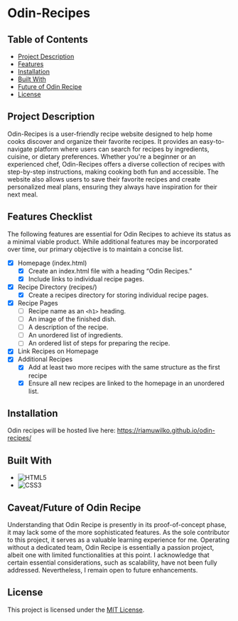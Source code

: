 # Odin-Recipes

## Table of Contents

- [Project Description](#project-description)
- [Features](#features-checklist)
- [Installation](#installation)
- [Built With](#built-with)
- [Future of Odin Recipe](#future-of-odin-recipe)
- [License](#license)

## Project Description

Odin-Recipes is a user-friendly recipe website designed to help home cooks discover and organize their favorite recipes. It provides an easy-to-navigate platform where users can search for recipes by ingredients, cuisine, or dietary preferences. Whether you're a beginner or an experienced chef, Odin-Recipes offers a diverse collection of recipes with step-by-step instructions, making cooking both fun and accessible. The website also allows users to save their favorite recipes and create personalized meal plans, ensuring they always have inspiration for their next meal.

## Features Checklist
The following features are essential for Odin Recipes to achieve its status as a minimal viable product. While additional features may be incorporated over time, our primary objective is to maintain a concise list.
- [x] Homepage (index.html)
  - [x] Create an index.html file with a heading “Odin Recipes.”
  - [x] Include links to individual recipe pages.
- [x] Recipe Directory (recipes/)
  - [x] Create a recipes directory for storing individual recipe pages.
- [x] Recipe Pages  
  - [ ] Recipe name as an `<h1>` heading.
  - [ ] An image of the finished dish.
  - [ ] A description of the recipe.
  - [ ] An unordered list of ingredients.
  - [ ] An ordered list of steps for preparing the recipe.  
- [x] Link Recipes on Homepage
- [x] Additional Recipes
  - [x] Add at least two more recipes with the same structure as the first recipe
  - [x] Ensure all new recipes are linked to the homepage in an unordered list.

## Installation
Odin recipes will be hosted live here: https://riamuwilko.github.io/odin-recipes/

## Built With

* ![HTML5]
* ![CSS3]

## Caveat/Future of Odin Recipe
Understanding that Odin Recipe is presently in its proof-of-concept phase, it may lack some of the more sophisticated features. As the sole contributor to this project, it serves as a valuable learning experience for me. Operating without a dedicated team, Odin Recipe is essentially a passion project, albeit one with limited functionalities at this point. I acknowledge that certain essential considerations, such as scalability, have not been fully addressed. Nevertheless, I remain open to future enhancements. 

## License

This project is licensed under the [MIT License](LICENSE).

[HTML5]: https://img.shields.io/badge/HTML5-E34F26?style=for-the-badge&logo=html5&logoColor=white
[CSS3]: https://img.shields.io/badge/CSS3-1572B6?style=for-the-badge&logo=css3&logoColor=white


